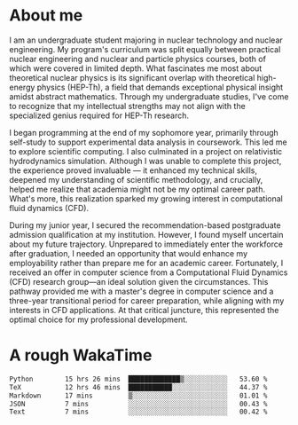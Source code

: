 # About me

I am an undergraduate student majoring in nuclear technology and nuclear engineering. My program's curriculum was split equally between practical nuclear engineering and nuclear and particle physics courses, both of which were covered in limited depth. What fascinates me most about theoretical nuclear physics is its significant overlap with theoretical high-energy physics (HEP-Th), a field that demands exceptional physical insight amidst abstract mathematics. Through my undergraduate studies, I've come to recognize that my intellectual strengths may not align with the specialized genius required for HEP-Th research.

I began programming at the end of my sophomore year, primarily through self-study to support experimental data analysis in coursework. This led me to explore scientific computing. I also culminated in a project on relativistic hydrodynamics simulation. Although I was unable to complete this project, the experience proved invaluable — it enhanced my technical skills, deepened my understanding of scientific methodology, and crucially, helped me realize that academia might not be my optimal career path. What's more, this realization sparked my growing interest in computational fluid dynamics (CFD).

During my junior year, I secured the recommendation-based postgraduate admission qualification at my institution. However, I found myself uncertain about my future trajectory. Unprepared to immediately enter the workforce after graduation, I needed an opportunity that would enhance my employability rather than prepare me for an academic career. Fortunately, I received an offer in computer science from a Computational Fluid Dynamics (CFD) research group—an ideal solution given the circumstances. This pathway provided me with a master's degree in computer science and a three-year transitional period for career preparation, while aligning with my interests in CFD applications. At that critical juncture, this represented the optimal choice for my professional development.

# A rough WakaTime

<!--START_SECTION:waka-->

```txt
Python        15 hrs 26 mins  █████████████▒░░░░░░░░░░░   53.60 %
TeX           12 hrs 46 mins  ███████████░░░░░░░░░░░░░░   44.37 %
Markdown      17 mins         ▒░░░░░░░░░░░░░░░░░░░░░░░░   01.01 %
JSON          7 mins          ░░░░░░░░░░░░░░░░░░░░░░░░░   00.43 %
Text          7 mins          ░░░░░░░░░░░░░░░░░░░░░░░░░   00.42 %
```

<!--END_SECTION:waka-->
